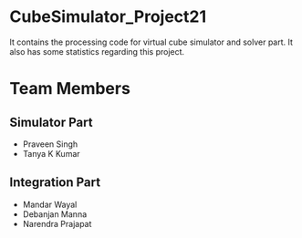 # CubeSimulator_Project21
It contains the processing code for virtual cube simulator and solver part. It also has some statistics regarding this project.

# Team Members

## Simulator Part
- Praveen Singh
- Tanya K Kumar

## Integration Part
- Mandar Wayal
- Debanjan Manna
- Narendra Prajapat

